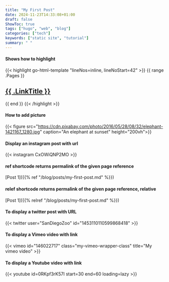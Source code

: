 ```yaml
---
title: "My First Post"
date: 2024-11-23T14:33:08+01:00
draft: false
ShowToc: true
tags: ["hugo", "web", "blog"]
categories: ["tech"]
keywords: ["static site", "tutorial"]
summary: " "
---
```


#### Shows how to highlight 

{{< highlight go-html-template "lineNos=inline, lineNoStart=42" >}}
{{ range .Pages }}
  <h2><a href="{{ .RelPermalink }}">{{ .LinkTitle }}</a></h2>
{{ end }}
{{< /highlight >}}

#### How to add picture
{{< figure src="https://cdn.pixabay.com/photo/2016/05/28/08/32/elephant-1421167_1280.jpg" caption="An elephant at sunset" height="200vh">}}


#### Display an instagram post with url
<!-- https://www.instagram.com/p/CxOWiQNP2MO/ -->
{{< instagram CxOWiQNP2MO >}}

#### ref shortcode returns permalink of the given page reference
[Post 1]({{% ref "/blog/posts/my-first-post.md" %}})

#### relef shortcode returns permalink of the given page reference, relative
[Post 1]({{% relref "/blog/posts/my-first-post.md" %}})

#### To display a twitter post with URL
<!-- https://x.com/SanDiegoZoo/status/1453110110599868418 -->
{{< twitter user="SanDiegoZoo" id="1453110110599868418" >}}

#### To display a Vimeo video with link
<!-- https://vimeo.com/channels/staffpicks/55073825 -->
{{< vimeo id="146022717" class="my-vimeo-wrapper-class" title="My vimeo video" >}}

#### To display a Youtube video with link
<!-- https://www.youtube.com/watch?v=0RKpf3rK57I -->
{{< youtube id=0RKpf3rK57I start=30 end=60 loading=lazy >}}